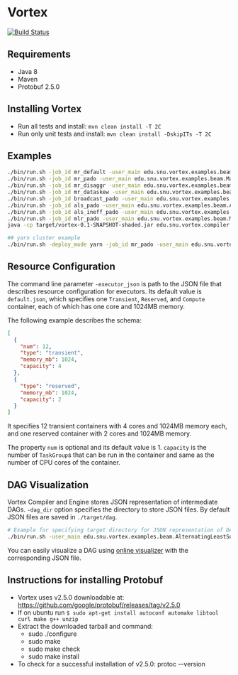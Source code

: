 # Vortex 
[![Build Status](https://cmsbuild.snu.ac.kr/buildStatus/icon?job=Vortex-master)](https://cmsbuild.snu.ac.kr/job/Vortex-master/)

## Requirements
* Java 8
* Maven
* Protobuf 2.5.0

## Installing Vortex
* Run all tests and install: `mvn clean install -T 2C`
* Run only unit tests and install: `mvn clean install -DskipITs -T 2C`

## Examples
```bash
./bin/run.sh -job_id mr_default -user_main edu.snu.vortex.examples.beam.MapReduce -optimization_policy default -user_args "`pwd`/src/main/resources/sample_input_mr `pwd`/src/main/resources/sample_output"
./bin/run.sh -job_id mr_pado -user_main edu.snu.vortex.examples.beam.MapReduce -optimization_policy pado -user_args "`pwd`/src/main/resources/sample_input_mr `pwd`/src/main/resources/sample_output"
./bin/run.sh -job_id mr_disaggr -user_main edu.snu.vortex.examples.beam.MapReduce -optimization_policy disaggregation -user_args "`pwd`/src/main/resources/sample_input_mr `pwd`/src/main/resources/sample_output"
./bin/run.sh -job_id mr_dataskew -user_main edu.snu.vortex.examples.beam.MapReduce -optimization_policy dataskew -user_args "`pwd`/src/main/resources/sample_input_mr `pwd`/src/main/resources/sample_output"
./bin/run.sh -job_id broadcast_pado -user_main edu.snu.vortex.examples.beam.Broadcast -optimization_policy pado -user_args "`pwd`/src/main/resources/sample_input_mr `pwd`/src/main/resources/sample_output"
./bin/run.sh -job_id als_pado -user_main edu.snu.vortex.examples.beam.AlternatingLeastSquare -optimization_policy pado -user_args "`pwd`/src/main/resources/sample_input_als 10 3"
./bin/run.sh -job_id als_ineff_pado -user_main edu.snu.vortex.examples.beam.AlternatingLeastSquareInefficient -optimization_policy pado -user_args "`pwd`/src/main/resources/sample_input_als 10 3"
./bin/run.sh -job_id mlr_pado -user_main edu.snu.vortex.examples.beam.MultinomialLogisticRegression -optimization_policy pado -user_args "`pwd`/src/main/resources/sample_input_mlr 100 5 3"
java -cp target/vortex-0.1-SNAPSHOT-shaded.jar edu.snu.vortex.compiler.optimizer.examples.MapReduce

## yarn cluster example
./bin/run.sh -deploy_mode yarn -job_id mr_pado -user_main edu.snu.vortex.examples.beam.MapReduce -optimization_policy pado -user_args "hdfs://v-m:9000/sample_input_mr hdfs://v-m:9000/sample_output_mr"
```

## Resource Configuration
The command line parameter `-executor_json` is path to the JSON file that describes resource configuration for executors. Its default value is `default.json`, which specifies one `Transient`, `Reserved`, and `Compute` container, each of which has one core and 1024MB memory.

The following example describes the schema:

```json
[
  {
    "num": 12,
    "type": "transient",
    "memory_mb": 1024,
    "capacity": 4
  },
  {
    "type": "reserved",
    "memory_mb": 1024,
    "capacity": 2
  }
]
```

It specifies 12 transient containers with 4 cores and 1024MB memory each, and one reserved container with 2 cores and 1024MB memory.

The property `num` is optional and its default value is 1. `capacity` is the number of `TaskGroup`s that can be run in the container and same as the number of CPU cores of the container.

## DAG Visualization
Vortex Compiler and Engine stores JSON representation of intermediate DAGs.
`-dag_dir` option specifies the directory to store JSON files. By default JSON files are saved in `./target/dag`.

```bash
# Example for specifying target directory for JSON representation of DAGs.
./bin/run.sh -user_main edu.snu.vortex.examples.beam.AlternatingLeastSquare -optimization_policy pado -dag_dir "./target/dag/als" -user_args "`pwd`/src/main/resources/sample_input_als 10 3"
```

You can easily visualize a DAG using [online visualizer](https://service.jangho.kr/vortex-dag/) with the corresponding JSON file.

## Instructions for installing Protobuf
* Vortex uses v2.5.0 downloadable at: https://github.com/google/protobuf/releases/tag/v2.5.0
* If on ubuntu run `$ sudo apt-get install autoconf automake libtool curl make g++ unzip`
* Extract the downloaded tarball and command:
    - sudo ./configure
    - sudo make
    - sudo make check
    - sudo make install
* To check for a successful installation of v2.5.0: protoc --version
